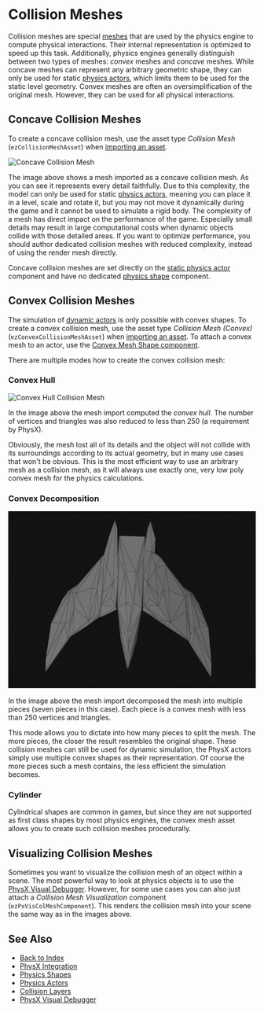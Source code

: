 # Collision Meshes

Collision meshes are special [meshes](../../graphics/meshes/meshes-overview.md) that are used by the physics engine to compute physical interactions. Their internal representation is optimized to speed up this task. Additionally, physics engines generally distinguish between two types of meshes: *convex* meshes and *concave* meshes. While concave meshes can represent any arbitrary geometric shape, they can only be used for static [physics actors](../actors/physx-actors.md), which limits them to be used for the static level geometry. Convex meshes are often an oversimplification of the original mesh. However, they can be used for all physical interactions.

## Concave Collision Meshes

To create a concave collision mesh, use the asset type *Collision Mesh* (`ezCollisionMeshAsset`) when [importing an asset](../../assets/import-assets.md).

![Concave Collision Mesh](../media/colmesh-concave.jpg)

The image above shows a mesh imported as a concave collision mesh. As you can see it represents every detail faithfully. Due to this complexity, the model can only be used for static [physics actors](../actors/physx-actors.md), meaning you can place it in a level, scale and rotate it, but you may not move it dynamically during the game and it cannot be used to simulate a rigid body. The complexity of a mesh has direct impact on the performance of the game. Especially small details may result in large computational costs when dynamic objects collide with those detailed areas. If you want to optimize performance, you should author dedicated collision meshes with reduced complexity, instead of using the render mesh directly.

Concave collision meshes are set directly on the [static physics actor](../actors/physx-actors.md) component and have no dedicated [physics shape](physx-shapes.md) component.

## Convex Collision Meshes

The simulation of [dynamic actors](../actors/physx-dynamic-actor-component.md) is only possible with convex shapes. To create a convex collision mesh, use the asset type *Collision Mesh (Convex)* (`ezConvexCollisionMeshAsset`) when [importing an asset](../../assets/import-assets.md). To attach a convex mesh to an actor, use the [Convex Mesh Shape component](physx-convex-shape-component.md).

There are multiple modes how to create the convex collision mesh:

### Convex Hull

![Convex Hull Collision Mesh](../media/colmesh-convex.jpg)

In the image above the mesh import computed the *convex hull*. The number of vertices and triangles was also reduced to less than 250 (a requirement by PhysX).

Obviously, the mesh lost all of its details and the object will not collide with its surroundings according to its actual geometry, but in many use cases that won't be obvious. This is the most efficient way to use an arbitrary mesh as a collision mesh, as it will always use exactly one, very low poly convex mesh for the physics calculations.

### Convex Decomposition

![Convex Decomposition Collision Mesh](../media/colmesh-convex-decomp.jpg)

In the image above the mesh import decomposed the mesh into multiple pieces (seven pieces in this case). Each piece is a convex mesh with less than 250 vertices and triangles.

This mode allows you to dictate into how many pieces to split the mesh. The more pieces, the closer the result resembles the original shape. These collision meshes can still be used for dynamic simulation, the PhysX actors simply use multiple convex shapes as their representation. Of course the more pieces such a mesh contains, the less efficient the simulation becomes.

### Cylinder

Cylindrical shapes are common in games, but since they are not supported as first class shapes by most physics engines, the convex mesh asset allows you to create such collision meshes procedurally.

## Visualizing Collision Meshes

Sometimes you want to visualize the collision mesh of an object within a scene. The most powerful way to look at physics objects is to use the [PhysX Visual Debugger](../physx-visual-debugger.md). However, for some use cases you can also just attach a *Collision Mesh Visualization* component (`ezPxVisColMeshComponent`). This renders the collision mesh into your scene the same way as in the images above.

## See Also

* [Back to Index](../../index.md)
* [PhysX Integration](../physx-overview.md)
* [Physics Shapes](physx-shapes.md)
* [Physics Actors](../actors/physx-actors.md)
* [Collision Layers](collision-layers.md)
* [PhysX Visual Debugger](../physx-visual-debugger.md)
